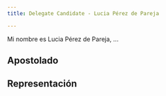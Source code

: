 ```yaml
---
title: Delegate Candidate - Lucia Pérez de Pareja

---
```


Mi nombre es Lucia Pérez de Pareja, ...

## Apostolado

## Representación





